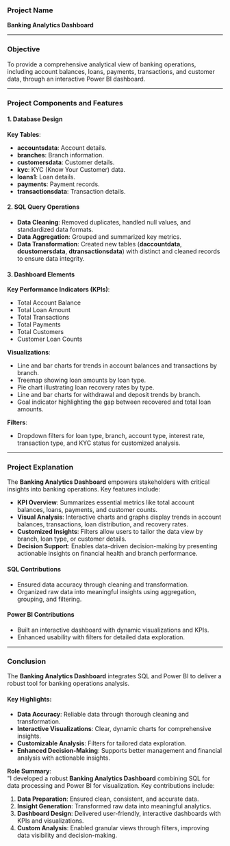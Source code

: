

### **Project Name**  
**Banking Analytics Dashboard**

---

### **Objective**  
To provide a comprehensive analytical view of banking operations, including account balances, loans, payments, transactions, and customer data, through an interactive Power BI dashboard.

---

### **Project Components and Features**  

#### **1. Database Design**  
**Key Tables**:  
- **accountsdata**: Account details.  
- **branches**: Branch information.  
- **customersdata**: Customer details.  
- **kyc**: KYC (Know Your Customer) data.  
- **loans1**: Loan details.  
- **payments**: Payment records.  
- **transactionsdata**: Transaction details.  

#### **2. SQL Query Operations**  
- **Data Cleaning**: Removed duplicates, handled null values, and standardized data formats.  
- **Data Aggregation**: Grouped and summarized key metrics.  
- **Data Transformation**: Created new tables (**daccountdata**, **dcustomersdata**, **dtransactionsdata**) with distinct and cleaned records to ensure data integrity.  

#### **3. Dashboard Elements**  
**Key Performance Indicators (KPIs)**:  
- Total Account Balance  
- Total Loan Amount  
- Total Transactions  
- Total Payments  
- Total Customers  
- Customer Loan Counts  

**Visualizations**:  
- Line and bar charts for trends in account balances and transactions by branch.  
- Treemap showing loan amounts by loan type.  
- Pie chart illustrating loan recovery rates by type.  
- Line and bar charts for withdrawal and deposit trends by branch.  
- Goal indicator highlighting the gap between recovered and total loan amounts.  

**Filters**:  
- Dropdown filters for loan type, branch, account type, interest rate, transaction type, and KYC status for customized analysis.

---

### **Project Explanation**  

The **Banking Analytics Dashboard** empowers stakeholders with critical insights into banking operations. Key features include:  
- **KPI Overview**: Summarizes essential metrics like total account balances, loans, payments, and customer counts.  
- **Visual Analysis**: Interactive charts and graphs display trends in account balances, transactions, loan distribution, and recovery rates.  
- **Customized Insights**: Filters allow users to tailor the data view by branch, loan type, or customer details.  
- **Decision Support**: Enables data-driven decision-making by presenting actionable insights on financial health and branch performance.  

#### **SQL Contributions**  
- Ensured data accuracy through cleaning and transformation.  
- Organized raw data into meaningful insights using aggregation, grouping, and filtering.  

#### **Power BI Contributions**  
- Built an interactive dashboard with dynamic visualizations and KPIs.  
- Enhanced usability with filters for detailed data exploration.  

---

### **Conclusion**  

The **Banking Analytics Dashboard** integrates SQL and Power BI to deliver a robust tool for banking operations analysis.  

#### **Key Highlights**:  
- **Data Accuracy**: Reliable data through thorough cleaning and transformation.  
- **Interactive Visualizations**: Clear, dynamic charts for comprehensive insights.  
- **Customizable Analysis**: Filters for tailored data exploration.  
- **Enhanced Decision-Making**: Supports better management and financial analysis with actionable insights.  

**Role Summary**:  
"I developed a robust **Banking Analytics Dashboard** combining SQL for data processing and Power BI for visualization. Key contributions include:  
1. **Data Preparation**: Ensured clean, consistent, and accurate data.  
2. **Insight Generation**: Transformed raw data into meaningful analytics.  
3. **Dashboard Design**: Delivered user-friendly, interactive dashboards with KPIs and visualizations.  
4. **Custom Analysis**: Enabled granular views through filters, improving data visibility and decision-making.  




